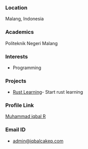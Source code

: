 ### Location

Malang, Indonesia

### Academics

Politeknik Negeri Malang

### Interests

- Programming

### Projects

- [Rust Learning](https://github.com/miqbalrr/rust-lang-basic)- Start rust learning

### Profile Link

[Muhammad iqbal R](https://github.com/miqbalrr)

### Email ID

- admin@iqbalcakep.com